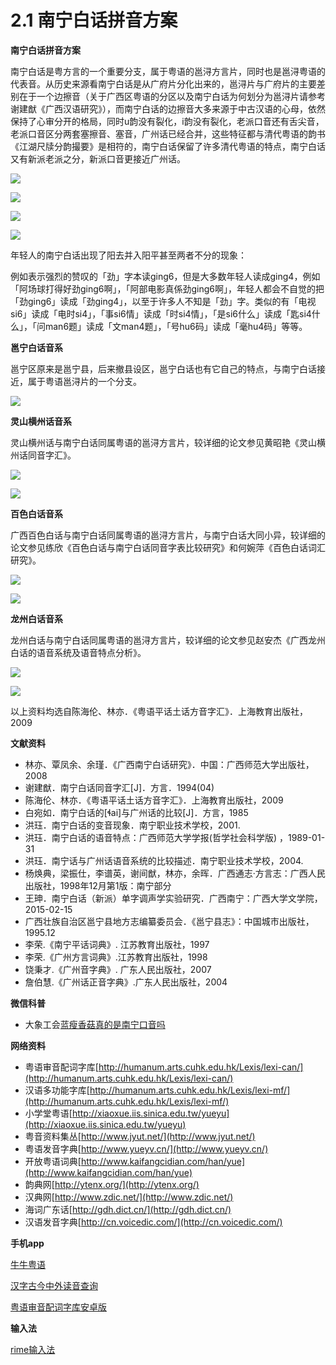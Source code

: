 # 2.1 南宁白话拼音方案

**南宁白话拼音方案**

南宁白话是粤方言的一个重要分支，属于粤语的邕浔方言片，同时也是邕浔粤语的代表音。从历史来源看南宁白话是从广府片分化出来的，邕浔片与广府片的主要差别在于一个边擦音（关于广西区粤语的分区以及南宁白话为何划分为邕浔片请参考谢建猷《广西汉语研究》），而南宁白话的边擦音大多来源于中古汉语的心母，依然保持了心审分开的格局，同时u韵没有裂化，i韵没有裂化，老派口音还有舌尖音，老派口音区分两套塞擦音、塞音，广州话已经合并，这些特征都与清代粤语的韵书《江湖尺牍分韵撮要》是相符的，南宁白话保留了许多清代粤语的特点，南宁白话又有新派老派之分，新派口音更接近广州话。

![](/img/section2.1/import.png)

![](/img/section2.1/import2.png)

![](/img/section2.1/import3.png)

![](/img/section2.1/import4.png)

年轻人的南宁白话出现了阳去并入阳平甚至两者不分的现象：

例如表示强烈的赞叹的「劲」字本读ging6，但是大多数年轻人读成ging4，例如「阿场球打得好劲ging6啊」，「阿部电影真係劲ging6啊」，年轻人都会不自觉的把「劲ging6」读成「劲ging4」，以至于许多人不知是「劲」字。类似的有「电视si6」读成「电时si4」，「事si6情」读成「时si4情」，「是si6什么」读成「匙si4什么」，「问man6题」读成「文man4题」，「号hu6码」读成「毫hu4码」等等。

**邕宁白话音系**

邕宁区原来是邕宁县，后来撤县设区，邕宁白话也有它自己的特点，与南宁白话接近，属于粤语邕浔片的一个分支。

![](/img/section2.1/邕宁白话音系.png)

**灵山横州话音系**

灵山横州话与南宁白话同属粤语的邕浔方言片，较详细的论文参见黄昭艳《灵山横州话同音字汇》。

![](/img/section2.1/灵山横州话1.png)

![](/img/section2.1/灵山横州话2.png)

**百色白话音系**

广西百色白话与南宁白话同属粤语的邕浔方言片，与南宁白话大同小异，较详细的论文参见练欣《百色白话与南宁白话同音字表比较研究》和何婉萍《百色白话词汇研究》。

![](/img/section2.1/百色白话音系1.png)

![](/img/section2.1/百色白话音系2.png)

**龙州白话音系**

龙州白话与南宁白话同属粤语的邕浔方言片，较详细的论文参见赵安杰《广西龙州白话的语音系统及语音特点分析》。

![](/img/section2.1/龙州白话1.png)

![](/img/section2.1/龙州白话2.png)

以上资料均选自陈海伦、林亦．《粤语平话土话方音字汇》．上海教育出版社，2009

**文献资料**

* 林亦、覃凤余、余瑾．《广西南宁白话研究》．中国：广西师范大学出版社，2008
* 谢建猷．南宁白话同音字汇\[J\]．方言．1994\(04\)
* 陈海伦、林亦．《粤语平话土话方音字汇》．上海教育出版社，2009
* 白宛如．南宁白话的\[ɬai\]与广州话的比较\[J\]．方言，1985
* 洪珏．南宁白话的变音现象．南宁职业技术学校，2001.
* 洪珏．南宁白话的语音特点：广西师范大学学报\(哲学社会科学版\) ，1989-01-31
* 洪珏．南宁话与广州话语音系统的比较描述．南宁职业技术学校，2004.
* 杨焕典，梁振仕，李谱英，谢间猷，林亦，余晖．广西通志·方言志：广西人民出版社，1998年12月第1版：南宁部分
* 王珅．南宁白话（新派）单字调声学实验研究．广西南宁：广西大学文学院，2015-02-15
* 广西壮族自治区邕宁县地方志编纂委员会．《邕宁县志》：中国城市出版社，1995.12
* 李荣.《南宁平话词典》. 江苏教育出版社，1997
* 李荣.《广州方言词典》.江苏教育出版社，1998
* 饶秉才.《广州音字典》. 广东人民出版社，2007
* 詹伯慧.《广州话正音字典》.广东人民出版社，2004

**微信科普**

* 大象工会[蓝瘦香菇真的是南宁口音吗](https://mp.weixin.qq.com/s?__biz=MjM5NzQwNjcyMQ==&mid=2651007218&idx=1&sn=1886a455a5742771eea8e7b71e9d6598&chksm=bd2df99c8a5a708aad75ae360655fded0bc4975bd4f8147c3aac72e6a3e12593267d4267ad85&scene=0#rd)

**网络资料**

* 粤语审音配词字库[http://humanum.arts.cuhk.edu.hk/Lexis/lexi-can/](http://humanum.arts.cuhk.edu.hk/Lexis/lexi-can/)
* 汉语多功能字库[http://humanum.arts.cuhk.edu.hk/Lexis/lexi-mf/](http://humanum.arts.cuhk.edu.hk/Lexis/lexi-mf/)
* 小学堂粤语[http://xiaoxue.iis.sinica.edu.tw/yueyu](http://xiaoxue.iis.sinica.edu.tw/yueyu)
* 粤音资料集丛[http://www.jyut.net/](http://www.jyut.net/)
* 粤语发音字典[http://www.yueyv.cn/](http://www.yueyv.cn/)
* 开放粤语词典[http://www.kaifangcidian.com/han/yue](http://www.kaifangcidian.com/han/yue)
* 韵典网[http://ytenx.org/](http://ytenx.org/)
* 汉典网[http://www.zdic.net/](http://www.zdic.net/)
* 海词广东话[http://gdh.dict.cn/](http://gdh.dict.cn/)
* 汉语发音字典[http://cn.voicedic.com/](http://cn.voicedic.com/)

**手机app**

[牛牛粤语](http://os-android.liqucn.com/rj/43379.shtml)

[汉字古今中外读音查询](http://www.wandoujia.com/apps-maigosoft.mcpdict)

[粤语审音配词字库安卓版](http://dl.pconline.com.cn/download/784980.html)

**输入法**

[rime输入法](http://rime.im/)

